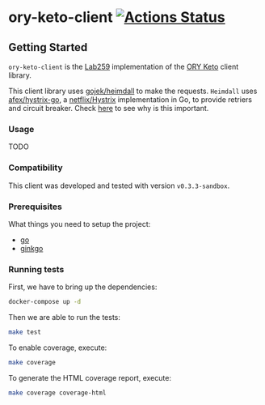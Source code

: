 # ory-keto-client [![Actions Status](https://github.com/lab259/ory-keto-client/workflows/Go/badge.svg)](https://github.com/lab259/ory-keto-client/actions)

## Getting Started

`ory-keto-client` is the [Lab259](https://github.com/lab259) implementation of
the [ORY Keto](https://github.com/ory/keto) client library.

This client library uses [gojek/heimdall](https://github.com/gojek/heimdall)
to make the requests. `Heimdall` uses [afex/hystrix-go](https://github.com/afex/hystrix-go),
a [netflix/Hystrix](https://github.com/netflix/Hystrix) implementation in Go, to
provide retriers and circuit breaker. Check [here](https://github.com/netflix/Hystrix/wiki)
to see why is this important.

### Usage

TODO

### Compatibility

This client was developed and tested with version `v0.3.3-sandbox`.

### Prerequisites

What things you need to setup the project:

- [go](https://golang.org/doc/install)
- [ginkgo](http://onsi.github.io/ginkgo/)

### Running tests

First, we have to bring up the dependencies:

```bash
docker-compose up -d
```

Then we are able to run the tests:

```bash
make test
```

To enable coverage, execute:

```bash
make coverage
```

To generate the HTML coverage report, execute:

```bash
make coverage coverage-html
```
